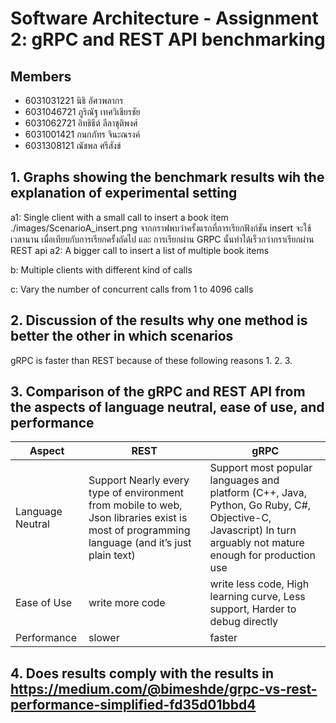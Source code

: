 # Software Architecture - Assignment 2: gRPC and REST API benchmarking


## Members

- 6031031221 นิธิ อัศวพลากร
- 6031046721 ภูริณัฐ เทศวิเชียรชัย
- 6031062721 อิทธิธีต์ ลีลาชุติพงศ์
- 6031001421 กนกภัทร จินะณรงค์
- 6031308121 ณัชพล ศรีสังข์ 

## 1. Graphs showing the benchmark results wih the explanation of experimental setting

a1: Single client with a small call to insert a book item
./images/ScenarioA_insert.png
จากกราฟพบว่าครั้งแรกที่การเรียกฟังก์ชัน insert จะใช้เวลานาน เมื่อเทียบกับการเรียกครั้งถัดไป และ การเรียกผ่าน GRPC นั้นทำได้เร็วกว่ากราเรียกผ่าน REST api
a2: A bigger call to insert a list of multiple book items


b: Multiple clients with different kind of calls


c: Vary the number of concurrent calls from 1 to 4096 calls



## 2. Discussion of the results why one method is better the other in which scenarios

gRPC is faster than REST because of these following reasons
1. 
2. 
3. 


## 3. Comparison of the gRPC and REST API from the aspects of language neutral, ease of use, and performance


| Aspect        | REST                      | gRPC                |
| ------------- | ------------------------- | ------------------- |
| Language Neutral    | Support Nearly every type of environment from mobile to web, Json libraries exist is most of programming language (and it’s just plain text)     | Support most popular languages and platform (C++, Java, Python, Go Ruby, C#, Objective-C, Javascript) In turn arguably not mature enough for production use         |
| Ease of Use  | write more code | write less code, High learning curve, Less support, Harder to debug directly        |
| Performance     | slower    | faster    |


## 4. Does results comply with the results in https://medium.com/@bimeshde/grpc-vs-rest-performance-simplified-fd35d01bbd4



